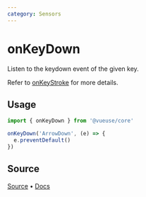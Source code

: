 ```yaml
---
category: Sensors
---
```


# onKeyDown
Listen to the keydown event of the given key.

Refer to [onKeyStroke](https://vueuse.org/onKeyStroke) for more details.

## Usage

```js
import { onKeyDown } from '@vueuse/core'

onKeyDown('ArrowDown', (e) => {
  e.preventDefault()
})
```

## Source

[Source](https://github.com/vueuse/vueuse/blob/main/packages/core/onKeyDown/index.ts) • [Docs](https://github.com/vueuse/vueuse/blob/main/packages/core/onKeyDown/index.md)

<!--FOOTER_ENDS-->
